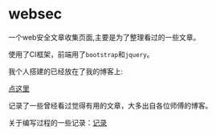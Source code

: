 # websec
一个web安全文章收集页面,主要是为了整理看过的一些文章。

使用了CI框架，前端用了`bootstrap`和`jquery`。

我个人搭建的已经放在了我的博客上:

[点这里](http://www.au1ge.xyz/websec/)

记录了一些曾经看过觉得有用的文章，大多出自各位师傅的博客。

关于编写过程的一些记录：[记录](http://www.au1ge.xyz/2017/07/04/websec-%E4%B8%AA%E4%BA%BA%E7%9A%84web%E6%96%87%E7%AB%A0%E6%94%B6%E8%97%8F%E7%AB%99%E7%82%B9/)